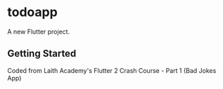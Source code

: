 # todoapp

A new Flutter project.

## Getting Started

Coded from Laith Academy's Flutter 2 Crash Course - Part 1 (Bad Jokes App)
